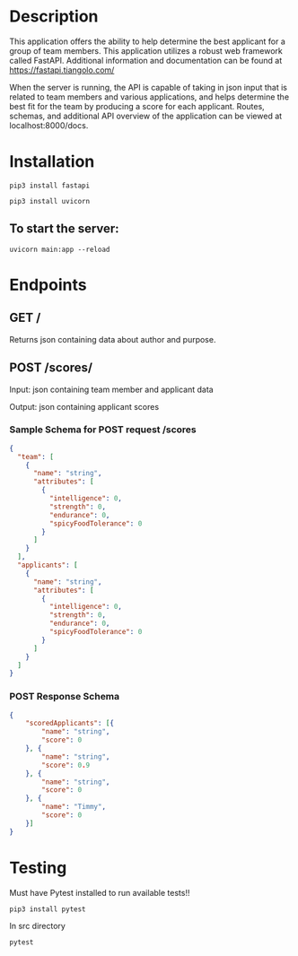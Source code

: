 


# Description
This application offers the ability to help determine the best applicant for a group of team members.
This application utilizes a robust web framework called FastAPI. 
Additional information and documentation can be found at https://fastapi.tiangolo.com/

When the server is running, the API is capable of taking in json input that is related to team members and various applications, and helps determine the best fit for the team by producing a score for each applicant. Routes, schemas, and additional API overview of the application can be viewed at localhost:8000/docs.

# Installation

```
pip3 install fastapi
```
```
pip3 install uvicorn
```
## To start the server:
```
uvicorn main:app --reload
```
# Endpoints
## GET /
Returns json containing data about author and purpose.

## POST /scores/ 
Input: json containing team member and applicant data

Output: json containing applicant scores
###  Sample Schema for POST request /scores
```json
{
  "team": [
    {
      "name": "string",
      "attributes": [
        {
          "intelligence": 0,
          "strength": 0,
          "endurance": 0,
          "spicyFoodTolerance": 0
        }
      ]
    }
  ],
  "applicants": [
    {
      "name": "string",
      "attributes": [
        {
          "intelligence": 0,
          "strength": 0,
          "endurance": 0,
          "spicyFoodTolerance": 0
        }
      ]
    }
  ]
}
```
### POST Response Schema
```json
{
	"scoredApplicants": [{
		"name": "string",
		"score": 0
	}, {
		"name": "string",
		"score": 0.9
	}, {
		"name": "string",
		"score": 0
	}, {
		"name": "Timmy",
		"score": 0
	}]
}
```


# Testing
Must have Pytest installed to run available tests!!
```
pip3 install pytest
```
In src directory
```
pytest
```

